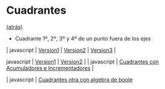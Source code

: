 # Cuadrantes

[(atrás)](./README.md)

* Cuadrante 1º, 2º, 3º y 4º de un punto fuera de los ejes

|
javascript
|
[Version1](https://github.com/USantaTecla-coordinate/javascript/blob/master/funciones/cuadrantes.%20Version1/Cuadrantes.%20Version1.js)
|
[Version2](https://github.com/USantaTecla-coordinate/javascript/blob/master/funciones/cuadrantes.%20Version2/Cuadrantes.%20Version2.js)
|
[Version3](https://github.com/USantaTecla-coordinate/javascript/blob/master/funciones/cuadrantes.%20Version3/Cuadrantes.%20Version3.js)
|



javascript
|
[Version1](https://github.com/USantaTecla-coordinate/javascript/blob/master/sentenciasAlternativas/cuadrantes.%20Version1/Cuadrantes.%20Version1.js)
|
[Version2](https://github.com/USantaTecla-coordinate/javascript/blob/master/sentenciasAlternativas/cuadrantes.%20Version2/Cuadrantes.%20Version2.js)
|
|
javascript
|
[Cuadrantes con Acumuladores e Incrementadores](https://github.com/USantaTecla-coordinate/javascript/blob/master/sentenciasAlternativas/cuadrantesConAcumuladoresEIncrementadores/Cuadrantes%20con%20Acumuladores%20e%20Incrementadores.js)
|

|
javascript
|
[Cuadrantes otra con algebra de boole](https://github.com/USantaTecla-coordinate/javascript/blob/master/sentenciasAlternativas/cuadrantesOtraConAlgebraDeBoole/Cuadrantes%20otra%20con%20algebra%20de%20boole.js)

